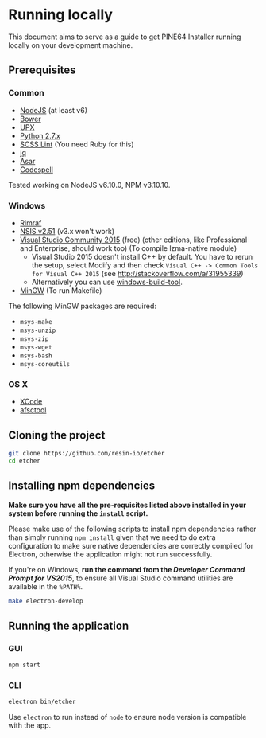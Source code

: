 Running locally
===============

This document aims to serve as a guide to get PINE64 Installer running locally
on your development machine.

Prerequisites
-------------

### Common

- [NodeJS](https://nodejs.org) (at least v6)
- [Bower](http://bower.io)
- [UPX](http://upx.sourceforge.net)
- [Python 2.7.x](https://www.python.org)
- [SCSS Lint](https://github.com/brigade/scss-lint/) (You need Ruby for this)
- [jq](https://stedolan.github.io/jq/)
- [Asar](https://github.com/electron/asar)
- [Codespell](https://github.com/lucasdemarchi/codespell)

Tested working on NodeJS v6.10.0, NPM v3.10.10.

### Windows

- [Rimraf](https://github.com/isaacs/rimraf)
- [NSIS v2.51](http://nsis.sourceforge.net/Main_Page) (v3.x won't work)
- [Visual Studio Community 2015](https://www.microsoft.com/en-us/download/details.aspx?id=48146) (free) (other editions, like Professional and Enterprise, should work too) (To compile lzma-native module)
  - Visual Studio 2015 doesn't install C++ by default. You have to rerun the
    setup, select Modify and then check `Visual C++ -> Common Tools for Visual
    C++ 2015` (see http://stackoverflow.com/a/31955339)
  - Alternatively you can use [windows-build-tool](https://github.com/felixrieseberg/windows-build-tools).
- [MinGW](http://www.mingw.org) (To run Makefile)

The following MinGW packages are required:

- `msys-make`
- `msys-unzip`
- `msys-zip`
- `msys-wget`
- `msys-bash`
- `msys-coreutils`

### OS X

- [XCode](https://developer.apple.com/xcode/)
- [afsctool](https://brkirch.wordpress.com/afsctool/)

Cloning the project
-------------------

```sh
git clone https://github.com/resin-io/etcher
cd etcher
```

Installing npm dependencies
---------------------------

**Make sure you have all the pre-requisites listed above installed in your
system before running the `install` script.**

Please make use of the following scripts to install npm dependencies rather
than simply running `npm install` given that we need to do extra configuration
to make sure native dependencies are correctly compiled for Electron, otherwise
the application might not run successfully.

If you're on Windows, **run the command from the _Developer Command Prompt for
VS2015_**, to ensure all Visual Studio command utilities are available in the
`%PATH%`.

```sh
make electron-develop
```

Running the application
-----------------------

### GUI

```sh
npm start
```

### CLI

```sh
electron bin/etcher
```
Use `electron` to run instead of `node` to ensure node version is compatible with the app.
